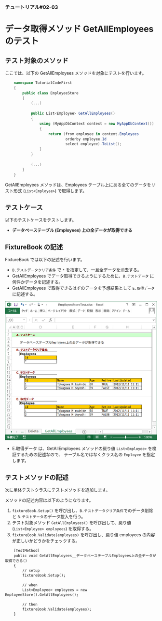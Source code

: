 ﻿
### チュートリアル#02-03

データ取得メソッド GetAllEmployees のテスト
===========================================

テスト対象のメソッド
--------------------

ここでは、以下の GetAllEmployees メソッドを対象にテストを行います。


```c#
    namespace TutorialCodeFirst
    {
        public class EmployeeStore
        {
            (...)
            
            public List<Employee> GetAllEmployees()
            {
                using (MyAppDbContext context = new MyAppDbContext())
                {
                    return (from employee in context.Employees
                            orderby employee.Id
                            select employee).ToList();
                }
            }

            (...)
        }
    }
```


GetAllEmployees メソッドは、Employees テーブル上にある全てのデータをリスト形式 (`List<Employee>`) で取得します。


テストケース
------------

以下のテストケースをテストします。

*   <b>データベーステーブル (Employees) 上の全データが取得できる</b>


FixtureBook の記述
------------------

FixtureBook では以下の記述を行います。

*   `B.テストデータクリア条件` で `*` を指定して、一旦全データを消去する。
*   GetAllEmployees でデータ取得できるようにするために、`B.テストデータ` に何件かデータを記述する。
*   GetAllEmployees で取得できるはずのデータを予想結果として `E.取得データ`に記述する。


![FixtureBook記述](./images/Tutorial-CodeFirst-GetAllEmployees-01.png?raw=true)

*   E.取得データ は、GetAllEmployees メソッドの戻り値 `List<Employee>` を検証するための記述なので、
    テーブル名ではなくクラス名の `Employee` を指定します。


テストメソッドの記述
--------------------

次に単体テストクラスにテストメソッドを追加します。

メソッドの記述内容は以下のようになります。

1.  `fixtureBook.Setup()` を呼び出し、`B.テストデータクリア条件`でのデータ削除と
    `B.テストデータ`のデータ投入を行う。
2.  テスト対象メソッド `GetAllEmployees()` を呼び出して、戻り値 (`List<Employee> employees`) を取得する。
3.  `fixtureBook.Validate(employees)` を呼び出し、戻り値 employees の内容が正しいかどうかをチェックする。


```
    [TestMethod]
    public void GetAllEmployees__データベーステーブルEmployees上の全データが取得できる()
    {
        // setup
        fixtureBook.Setup();
        
        // when
        List<Employee> employees = new EmployeeStore().GetAllEmployees();
        
        // then
        fixtureBook.Validate(employees);
    }
```


